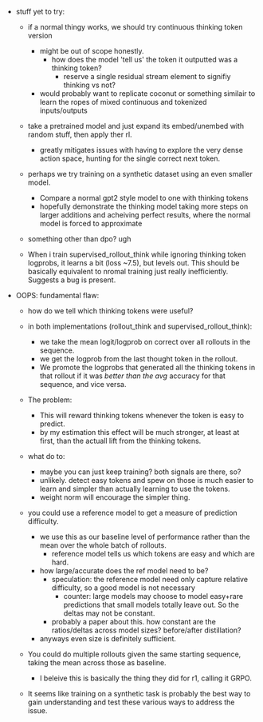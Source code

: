 - stuff yet to try:
    - if a normal thingy works, we should try continuous thinking token version
        - might be out of scope honestly.
            - how does the model 'tell us' the token it outputted was a thinking token?
                - reserve a single residual stream element to signifiy thinking vs not?
        - would probably want to replicate coconut or something similair to learn the ropes of mixed continuous and tokenized inputs/outputs

    - take a pretrained model and just expand its embed/unembed with random stuff, then apply ther rl.
        - greatly mitigates issues with having to explore the very dense action space, hunting for the single correct next token.

    - perhaps we try training on a synthetic dataset using an even smaller model.
        - Compare a normal gpt2 style model to one with thinking tokens
        - hopefully demonstrate the thinking model taking more steps on larger additions and acheiving perfect results, where the normal model is forced to approximate

    - something other than dpo? ugh

    - When i train supervised_rollout_think while ignoring thinking token logprobs, it learns a bit (loss ~7.5), but levels out. This should be basically equivalent to nromal training just really inefficiently. Suggests a bug is present.

- OOPS: fundamental flaw:
    - how do we tell which thinking tokens were useful?
    - in both implementations (rollout_think and supervised_rollout_think):
        - we take the mean logit/logprob on correct over all rollouts in the sequence.
        - we get the logprob from the last thought token in the rollout.
        - We promote the logprobs that generated all the thinking tokens in that rollout if it was *better than the avg* accuracy for that sequence, and vice versa.
    - The problem:
        - This will reward thinking tokens whenever the token is easy to predict.
        - by my estimation this effect will be much stronger, at least at first, than the actuall lift from the thinking tokens.
    - what do to:
        - maybe you can just keep training? both signals are there, so?
	    - unlikely. detect easy tokens and spew on those is much easier to learn and simpler than actually learning to use the tokens.
	    - weight norm will encourage the simpler thing.
	- you could use a reference model to get a measure of prediction difficulty.
	    - we use this as our baseline level of performance rather than the mean over the whole batch of rollouts.
            - reference model tells us which tokens are easy and which are hard.
	    - how large/accurate does the ref model need to be?
	        - speculation: the reference model need only capture relative difficulty, so a good model is not necessary
                - counter: large models may choose to model easy+rare predictions that small models totally leave out. So the deltas may not be constant.
		    - probably a paper about this. how constant are the ratios/deltas across model sizes? before/after distillation?
		- anyways even size is definitely sufficient.
	- You could do multiple rollouts given the same starting sequence, taking the mean across those as baseline.
	    - I beleive this is basically the thing they did for r1, calling it GRPO.

    - It seems like training on a synthetic task is probably the best way to gain understanding and test these various ways to address the issue.
